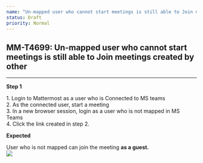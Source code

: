```yaml
---
name: "Un-mapped user who cannot start meetings is still able to Join meetings created by other"
status: Draft
priority: Normal
---
```


## MM-T4699: Un-mapped user who cannot start meetings is still able to Join meetings created by other

---

**Step 1**

1\. Login to Mattermost as a user who is Connected to MS teams\
2\. As the connected user, start a meeting\
3\. In a new browser session, login as a user who is not mapped in MS Teams\
4\. Click the link created in step 2.

**Expected**

User who is not mapped can join the meeting **as a guest.**\
**![](https://smartbear-tm4j-prod-us-west-2-attachment-rich-text.s3.us-west-2.amazonaws.com/embedded-f3277290f945470c4add5d21ef3dc7ca7b74388fc7152bfb6b99ae58c66a95a8-1654282284700-1654282284700.png)**
